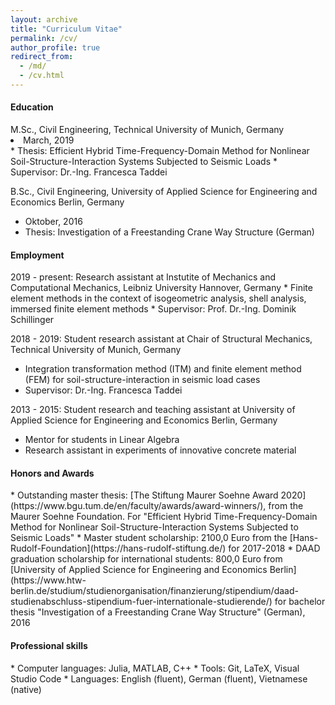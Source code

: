 ```yaml
---
layout: archive
title: "Curriculum Vitae"
permalink: /cv/
author_profile: true
redirect_from: 
  - /md/
  - /cv.html
---
```


<h4> <i class="si si-microsoftacademic"></i> Education</h4> 
M.Sc., Civil Engineering, Technical University of Munich, Germany
<div class="small">
  <li> March, 2019</li>
  * Thesis: Efficient Hybrid Time-Frequency-Domain Method for
Nonlinear Soil-Structure-Interaction Systems Subjected to Seismic Loads
  * Supervisor: Dr.-Ing. Francesca Taddei
</div>

B.Sc., Civil Engineering, University of Applied Science for Engineering and Economics Berlin, Germany
  * Oktober, 2016
  * Thesis: Investigation of a Freestanding Crane Way Structure (German)

<h4> <i class="si si-googlesearchconsole"></i> Employment</h4> 
2019 - present: Research assistant at Instutite of Mechanics and Computational Mechanics, Leibniz University Hannover, Germany
  * Finite element methods in the context of isogeometric analysis, shell analysis, immersed finite element methods
  * Supervisor: Prof. Dr.-Ing. Dominik Schillinger

2018 - 2019: Student research assistant at Chair of Structural Mechanics, Technical University of Munich, Germany
  * Integration transformation method (ITM) and finite element method (FEM) for soil-structure-interaction in seismic load cases
  * Supervisor: Dr.-Ing. Francesca Taddei

2013 - 2015: Student research and teaching assistant at University of Applied Science for Engineering and Economics Berlin, Germany
  * Mentor for students in Linear Algebra 
  * Research assistant in experiments of innovative concrete material

<h4> <i class="si si-auth0"></i> Honors and Awards</h4> 
* Outstanding master thesis: [The Stiftung Maurer Soehne Award 2020](https://www.bgu.tum.de/en/faculty/awards/award-winners/), from the Maurer Soehne Foundation. For "Efficient Hybrid Time-Frequency-Domain Method for Nonlinear Soil-Structure-Interaction Systems Subjected to Seismic Loads"
* Master student scholarship: 2100,0 Euro from the [Hans-Rudolf-Foundation](https://hans-rudolf-stiftung.de/) for 2017-2018
* DAAD graduation scholarship for international students: 800,0 Euro from [University of Applied Science for Engineering and Economics Berlin](https://www.htw-berlin.de/studium/studienorganisation/finanzierung/stipendium/daad-studienabschluss-stipendium-fuer-internationale-studierende/) for bachelor thesis "Investigation of a Freestanding Crane Way Structure" (German), 2016

<h4> <i class="si si-semaphoreci"></i> Professional skills</h4> 
* Computer languages: Julia, MATLAB, C++
* Tools: Git, LaTeX, Visual Studio Code
* Languages: English (fluent), German (fluent), Vietnamese (native)

